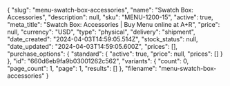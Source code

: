 {
  "slug": "menu-swatch-box-accessories",
  "name": "Swatch Box: Accessories",
  "description": null,
  "sku": "MENU-1200-15",
  "active": true,
  "meta_title": "Swatch Box: Accessories | Buy Menu online at A+R",
  "price": null,
  "currency": "USD",
  "type": "physical",
  "delivery": "shipment",
  "date_created": "2024-04-03T14:59:05.514Z",
  "stock_status": null,
  "date_updated": "2024-04-03T14:59:05.600Z",
  "prices": [],
  "purchase_options": {
    "standard": {
      "active": true,
      "price": null,
      "prices": []
    }
  },
  "id": "660d6eb9fa9b03001262c562",
  "variants": {
    "count": 0,
    "page_count": 1,
    "page": 1,
    "results": []
  },
  "filename": "menu-swatch-box-accessories"
}